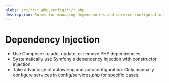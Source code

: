 ```yaml
---
globs: src/**/*.php,config/**/*.php
description: Rules for managing dependencies and service configuration
---
```


# Dependency Injection

- Use Composer to add, update, or remove PHP dependencies.
- Systematically use Symfony's dependency injection with constructor injection. 
- Take advantage of autowiring and autoconfiguration. Only manually configure services in config/services.php for specific cases.